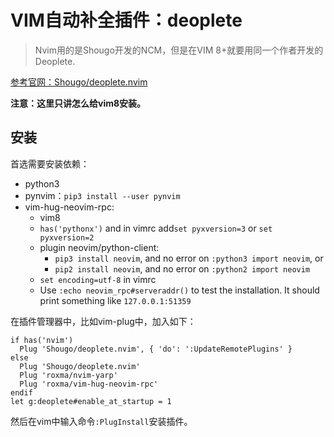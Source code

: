 # VIM自动补全插件：deoplete

> Nvim用的是Shougo开发的NCM，但是在VIM 8+就要用同一个作者开发的Deoplete.

[参考官网：Shougo/deoplete.nvim](https://github.com/Shougo/deoplete.nvim)

**注意：这里只讲怎么给vim8安装。**

## 安装

首选需要安装依赖：
- python3
- pynvim：`pip3 install --user pynvim`
- vim-hug-neovim-rpc: 
    - vim8
    - `has('pythonx')` and in vimrc add`set pyxversion=3` or `set pyxversion=2`
    - plugin neovim/python-client: 
        - `pip3 install neovim`, and no error on `:python3 import neovim`, or
        - `pip2 install neovim`, and no error on `:python2 import neovim`
    - `set encoding=utf-8` in vimrc
    - Use `:echo neovim_rpc#serveraddr()` to test the installation. It should print something like `127.0.0.1:51359`

在插件管理器中，比如vim-plug中，加入如下：
```
if has('nvim')
  Plug 'Shougo/deoplete.nvim', { 'do': ':UpdateRemotePlugins' }
else
  Plug 'Shougo/deoplete.nvim'
  Plug 'roxma/nvim-yarp'
  Plug 'roxma/vim-hug-neovim-rpc'
endif
let g:deoplete#enable_at_startup = 1
```

然后在vim中输入命令`:PlugInstall`安装插件。



